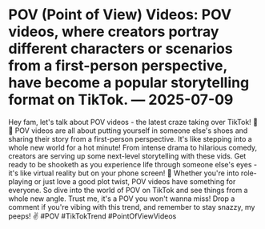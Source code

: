 # POV (Point of View) Videos: POV videos, where creators portray different characters or scenarios from a first-person perspective, have become a popular storytelling format on TikTok. — 2025-07-09

Hey fam, let's talk about POV videos - the latest craze taking over TikTok! 🎥🔥 POV videos are all about putting yourself in someone else's shoes and sharing their story from a first-person perspective. It's like stepping into a whole new world for a hot minute! From intense drama to hilarious comedy, creators are serving up some next-level storytelling with these vids. Get ready to be shooketh as you experience life through someone else's eyes - it's like virtual reality but on your phone screen! 💫 Whether you're into role-playing or just love a good plot twist, POV videos have something for everyone. So dive into the world of POV on TikTok and see things from a whole new angle. Trust me, it's a POV you won't wanna miss! Drop a comment if you're vibing with this trend, and remember to stay snazzy, my peeps! ✌️ #POV #TikTokTrend #PointOfViewVideos